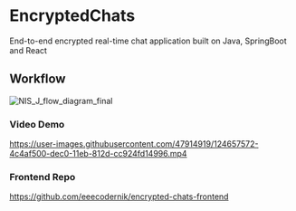 # EncryptedChats
End-to-end encrypted real-time chat application built on Java, SpringBoot and React

## Workflow
![NIS_J_flow_diagram_final](https://user-images.githubusercontent.com/47914919/124711610-e724ed00-df1b-11eb-8593-38894b175505.png)


### Video Demo
https://user-images.githubusercontent.com/47914919/124657572-4c4af500-dec0-11eb-812d-cc924fd14996.mp4

### Frontend Repo
https://github.com/eeecodernik/encrypted-chats-frontend

